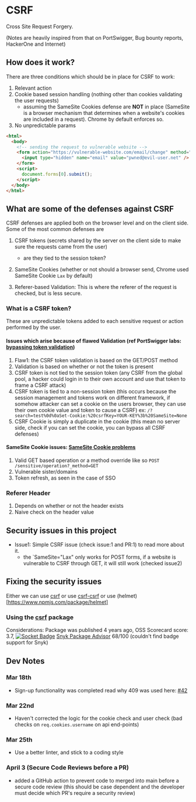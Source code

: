 # CSRF

Cross Site Request Forgery.

(Notes are heavily inspired from that on PortSwigger, Bug bounty reports, HackerOne and Internet)

## How does it work?

There are three conditions which should be in place for CSRF to work:

1. Relevant action
2. Cookie based session handling (nothing other than cookies validating the user requests)
   - assuming the SameSite Cookies defense are **NOT** in place (SameSite is a browser mechanism that determines when a website's cookies are
     included in a request). Chrome by default enforces so.
3. No unpredictable params

```html
<html>
  <body>
    <!-- sending the request to vulnerable website -->
    <form action="https://vulnerable-website.com/email/change" method="POST">
      <input type="hidden" name="email" value="pwned@evil-user.net" />
    </form>
    <script>
      document.forms[0].submit();
    </script>
  </body>
</html>
```

## What are some of the defenses against CSRF

CSRF defenses are applied both on the browser level and on the client side. Some of the most common defenses are

1. CSRF tokens (secrets shared by the server on the client side to make sure the requests came from the user)

   - are they tied to the session token?

2. SameSite Cookies (whether or not should a browser send, Chrome used SameSite Cookie `Lax` by default)

3. Referer-based Validation: This is where the referer of the request is checked, but is less secure.

### What is a CSRF token?

These are unpredictable tokens added to each sensitive request or action performed by the user.

#### Issues which arise because of flawed Validation (ref PortSwigger labs: [bypassing token validation](https://portswigger.net/web-security/csrf/bypassing-token-validation))

1. Flaw1: the CSRF token validation is based on the GET/POST method
2. Validation is based on whether or not the token is present
3. CSRF token is not tied to the session token (any CSRF from the global pool, a hacker could login in to their own account and use
   that token to frame a CSRF attack)
4. CSRF token is tied to a non-session token (this occurs because the session management and tokens work on different framework, if somehow attacker can set a cookie on the users browser, they can use their own cookie value and token to cause a CSRF) ex: `/?search=test%0d%0aSet-Cookie:%20csrfKey=YOUR-KEY%3b%20SameSite=None`
5. CSRF Cookie is simply a duplicate in the cookie (this mean no server side, check if you can set the cookie, you can bypass all CSRF defenses)

#### SameSite Cookie issues: [SameSite Cookie problems](https://portswigger.net/web-security/csrf/bypassing-samesite-restrictions)

1. Valid GET based operation or a method override like so `POST /sensitive/operation?_method=GET`
2. Vulnerable sister/domains
3. Token refresh, as seen in the case of SSO

### Referer Header

1. Depends on whether or not the header exists
2. Naive check on the header value

## Security issues in this project

- Issue1: Simple CSRF issue (check issue:1 and PR:1) to read more about it.
  - the `SameSite="Lax" only works for POST forms, if a website is vulnerable to CSRF through GET, it will still work (checked issue2)

## Fixing the security issues

Either we can use [csrf](https://www.npmjs.com/package/csrf?activeTab=versions) or use [csrf-csrf](https://www.npmjs.com/package/csrf-csrf) or use (helmet)[https://www.npmjs.com/package/helmet]

### Using the [csrf](https://www.npmjs.com/package/csrf?activeTab=versions) package

Considerations: Package was published 4 years ago, OSS Scorecard score: 3.7, [![Socket Badge](https://socket.dev/api/badge/npm/package/csrf)](https://socket.dev/npm/package/csrf) [Snyk Package Advisor](https://snyk.io/advisor/npm-package/csrf) 68/100 (couldn't find badge support for Snyk)

## Dev Notes

### Mar 18th

- Sign-up functionality was completed read why 409 was used here: [#42](https://github.com/realArcherL/csrf/blob/main/src/routes/user.js#L44)

### Mar 22nd

- Haven't corrected the logic for the cookie check and user check (bad checks on `req.cookies.username` on api end-points)

### Mar 25th

- Use a better linter, and stick to a coding style

### April 3 (Secure Code Reviews before a PR)

- added a GitHub action to prevent code to merged into main before a secure code review (this should be case dependent and the developer must decide which PR's require a security review)
